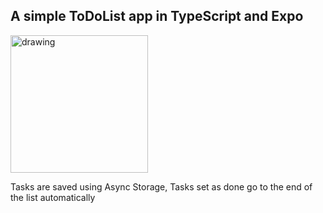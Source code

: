 ## A simple ToDoList app in TypeScript and Expo

<img src="https://github.com/K4meko/todo-list/assets/145925684/b8028815-8e13-47cd-94bd-c5efc32a3079" alt="drawing" width="220"/>

Tasks are saved using Async Storage, Tasks set as done go to the end of the list automatically
